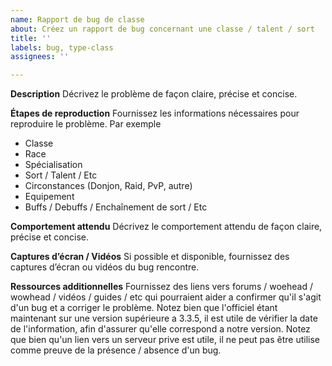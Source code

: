 ```yaml
---
name: Rapport de bug de classe
about: Créez un rapport de bug concernant une classe / talent / sort
title: ''
labels: bug, type-class
assignees: ''

---
```


**Description**
Décrivez le problème de façon claire, précise et concise.

**Étapes de reproduction**
Fournissez les informations nécessaires pour reproduire le problème. Par exemple
- Classe
- Race
- Spécialisation
- Sort / Talent / Etc
- Circonstances (Donjon, Raid, PvP, autre)
- Equipement
- Buffs / Debuffs / Enchaînement de sort / Etc

**Comportement attendu**
Décrivez le comportement attendu de façon claire, précise et concise.

**Captures d’écran / Vidéos**
Si possible et disponible, fournissez des captures d’écran ou vidéos du bug rencontre.

**Ressources additionnelles**
Fournissez des liens vers forums / woehead / wowhead / vidéos / guides / etc qui pourraient aider a confirmer qu'il s'agit d'un bug et a corriger le problème. Notez bien que l'officiel étant maintenant sur une version supérieure a 3.3.5, il est utile de vérifier la date de l'information, afin d'assurer qu'elle correspond a notre version. Notez que bien qu'un lien vers un serveur prive est utile, il ne peut pas être utilise comme preuve de la présence / absence d'un bug.

